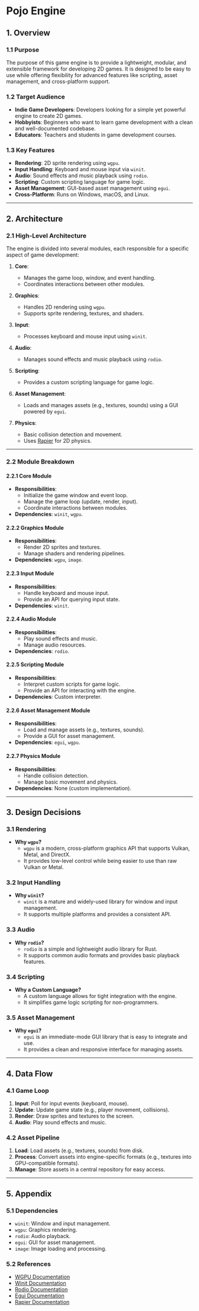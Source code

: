 # **Pojo Engine**

## **1. Overview**

### **1.1 Purpose**
The purpose of this game engine is to provide a lightweight, modular, and extensible framework for developing 2D games. It is designed to be easy to use while offering flexibility for advanced features like scripting, asset management, and cross-platform support.

### **1.2 Target Audience**
- **Indie Game Developers**: Developers looking for a simple yet powerful engine to create 2D games.
- **Hobbyists**: Beginners who want to learn game development with a clean and well-documented codebase.
- **Educators**: Teachers and students in game development courses.

### **1.3 Key Features**
- **Rendering**: 2D sprite rendering using `wgpu`.
- **Input Handling**: Keyboard and mouse input via `winit`.
- **Audio**: Sound effects and music playback using `rodio`.
- **Scripting**: Custom scripting language for game logic.
- **Asset Management**: GUI-based asset management using `egui`.
- **Cross-Platform**: Runs on Windows, macOS, and Linux.

---

## **2. Architecture**

### **2.1 High-Level Architecture**
The engine is divided into several modules, each responsible for a specific aspect of game development:

1. **Core**:
   - Manages the game loop, window, and event handling.
   - Coordinates interactions between other modules.

2. **Graphics**:
   - Handles 2D rendering using `wgpu`.
   - Supports sprite rendering, textures, and shaders.

3. **Input**:
   - Processes keyboard and mouse input using `winit`.

4. **Audio**:
   - Manages sound effects and music playback using `rodio`.

5. **Scripting**:
   - Provides a custom scripting language for game logic.

6. **Asset Management**:
   - Loads and manages assets (e.g., textures, sounds) using a GUI powered by `egui`.

7. **Physics**:
   - Basic collision detection and movement.
   - Uses [Rapier](https://crates.io/crates/rapier2d) for 2D physics.

---

### **2.2 Module Breakdown**

#### **2.2.1 Core Module**
- **Responsibilities**:
  - Initialize the game window and event loop.
  - Manage the game loop (update, render, input).
  - Coordinate interactions between modules.
- **Dependencies**: `winit`, `wgpu`.

#### **2.2.2 Graphics Module**
- **Responsibilities**:
  - Render 2D sprites and textures.
  - Manage shaders and rendering pipelines.
- **Dependencies**: `wgpu`, `image`.

#### **2.2.3 Input Module**
- **Responsibilities**:
  - Handle keyboard and mouse input.
  - Provide an API for querying input state.
- **Dependencies**: `winit`.

#### **2.2.4 Audio Module**
- **Responsibilities**:
  - Play sound effects and music.
  - Manage audio resources.
- **Dependencies**: `rodio`.

#### **2.2.5 Scripting Module**
- **Responsibilities**:
  - Interpret custom scripts for game logic.
  - Provide an API for interacting with the engine.
- **Dependencies**: Custom interpreter.

#### **2.2.6 Asset Management Module**
- **Responsibilities**:
  - Load and manage assets (e.g., textures, sounds).
  - Provide a GUI for asset management.
- **Dependencies**: `egui`, `wgpu`.

#### **2.2.7 Physics Module**
- **Responsibilities**:
  - Handle collision detection.
  - Manage basic movement and physics.
- **Dependencies**: None (custom implementation).

---

## **3. Design Decisions**

### **3.1 Rendering**
- **Why `wgpu`?**
  - `wgpu` is a modern, cross-platform graphics API that supports Vulkan, Metal, and DirectX.
  - It provides low-level control while being easier to use than raw Vulkan or Metal.

### **3.2 Input Handling**
- **Why `winit`?**
  - `winit` is a mature and widely-used library for window and input management.
  - It supports multiple platforms and provides a consistent API.

### **3.3 Audio**
- **Why `rodio`?**
  - `rodio` is a simple and lightweight audio library for Rust.
  - It supports common audio formats and provides basic playback features.

### **3.4 Scripting**
- **Why a Custom Language?**
  - A custom language allows for tight integration with the engine.
  - It simplifies game logic scripting for non-programmers.

### **3.5 Asset Management**
- **Why `egui`?**
  - `egui` is an immediate-mode GUI library that is easy to integrate and use.
  - It provides a clean and responsive interface for managing assets.

---

## **4. Data Flow**

### **4.1 Game Loop**
1. **Input**: Poll for input events (keyboard, mouse).
2. **Update**: Update game state (e.g., player movement, collisions).
3. **Render**: Draw sprites and textures to the screen.
4. **Audio**: Play sound effects and music.

### **4.2 Asset Pipeline**
1. **Load**: Load assets (e.g., textures, sounds) from disk.
2. **Process**: Convert assets into engine-specific formats (e.g., textures into GPU-compatible formats).
3. **Manage**: Store assets in a central repository for easy access.

---

## **5. Appendix**

### **5.1 Dependencies**
- `winit`: Window and input management.
- `wgpu`: Graphics rendering.
- `rodio`: Audio playback.
- `egui`: GUI for asset management.
- `image`: Image loading and processing.

### **5.2 References**
- [WGPU Documentation](https://docs.rs/wgpu)
- [Winit Documentation](https://docs.rs/winit)
- [Rodio Documentation](https://docs.rs/rodio)
- [Egui Documentation](https://docs.rs/egui)
- [Rapier Documentation](https://crates.io/crates/rapier2d)
